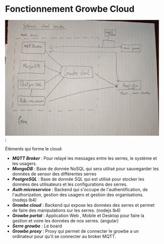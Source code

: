 # Fonctionnement Growbe Cloud

![schema](./schema.jpg);

Éléments qui forme le cloud:

* ***MQTT Broker*** : Pour relayé les messages entre les serres, le système et les usagers.
* ***MongoDB*** : Base de donnée NoSQL qui sera utilisé pour sauvegarder les données de sensor des différentes serres
* ***PostgreSQL*** : Base de donnée SQL qui est utilisé pour stocker les données des utilisateurs et les configurations des serres.
* ***Auth microservice*** : Backend qui s'occupe de l'authentification, de l'authorization, gestion des usagers et gestion des organisations. (nodejs lb4)
* ***Growbe cloud*** : Backend qui expose les données des serres et permet de faire des manipulations sur les serres. (nodejs lb4)
* ***Growbe portal*** : Application Web , Mobile et Desktop pour faire la gestion et voire les données de nos serres. (angular)
* ***Serre growbe*** : Le board
* ***Growbe proxy*** : Proxy qui permet de connecter le growbe a un ordinateur pour qu'il se connecter au broker MQTT.